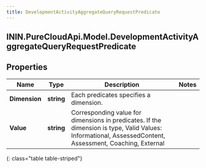 ```yaml
---
title: DevelopmentActivityAggregateQueryRequestPredicate
---
```

## ININ.PureCloudApi.Model.DevelopmentActivityAggregateQueryRequestPredicate

## Properties

|Name | Type | Description | Notes|
|------------ | ------------- | ------------- | -------------|
| **Dimension** | **string** | Each predicates specifies a dimension. | |
| **Value** | **string** | Corresponding value for dimensions in predicates. If the dimension is type, Valid Values: Informational, AssessedContent, Assessment, Coaching, External | |
{: class="table table-striped"}


